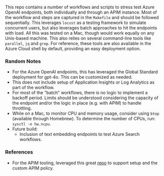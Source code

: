 This repo contains a number of workflows and scripts to stress test Azure OpenAI endpoints, both individually and through an APIM
instance. Most of the workflow and steps are captured in the `Makefile` and should be followed sequentially. This leverages
`locust` as a testing framework to simulate concurrent users, but also leverages batch approaches to hit the endpoints with load.
All this was tested on a Mac, though would work equally on any Unix-based machine. This also relies on several command-line tools like
`parallel`, `jq` and `grep`. For reference, these tools are also available in the Azure Cloud shell by default, providing an easy
deployment option.

### Random Notes
- For the Azure OpenAI endpoints, this has leveraged the Global Standard deployment for gpt-4o. This can be customized as needed.
- This does not include setup of Application Insights or Log Analytics as part of the workflow.
- For most of the "batch" workflows, there is no logic to implement a backoff period. Limits should be understood considering the
  capacity of the endpoint and/or the logic in place (e.g. with APIM) to handle throttling.
- While on a Mac, to monitor CPU and memory usage, consider using `btop` (available through Homebrew). To determine the number of CPUs, run: `sysctl -n hw.ncpu`.
- Future build:
  - Inclusion of text embedding endpoints to test Azure Search workflows.

### References
- For the APIM tooling, leveraged this great [repo](https://github.com/Azure-Samples/AI-Gateway) to support setup and the custom APIM policy.
